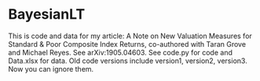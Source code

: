 # BayesianLT
This is code and data for my article: 
A Note on New Valuation Measures for Standard & Poor Composite Index Returns,
co-authored with Taran Grove and Michael Reyes. See arXiv:1905.04603.
See code.py for code and Data.xlsx for data.
Old code versions include version1, version2, version3. Now you can ignore them.
